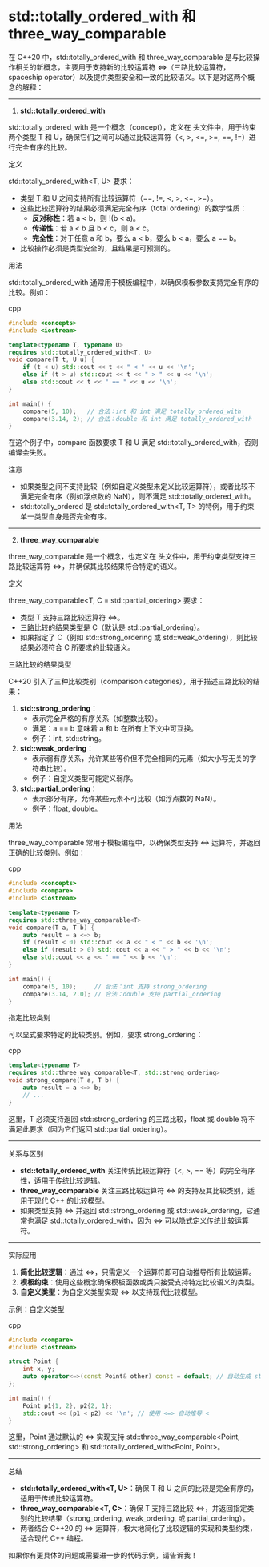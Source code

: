 # std::totally_ordered_with 和 three_way_comparable 

在 C++20 中，std::totally_ordered_with 和 three_way_comparable 是与比较操作相关的新概念，主要用于支持新的比较运算符 <=>（三路比较运算符，spaceship operator）以及提供类型安全和一致的比较语义。以下是对这两个概念的解释：

------

1. **std::totally_ordered_with**

std::totally_ordered_with 是一个概念（concept），定义在 <concepts> 头文件中，用于约束两个类型 T 和 U，确保它们之间可以通过比较运算符（<, >, <=, >=, ==, !=）进行完全有序的比较。

定义

std::totally_ordered_with<T, U> 要求：

- 类型 T 和 U 之间支持所有比较运算符（==, !=, <, >, <=, >=）。
- 这些比较运算符的结果必须满足完全有序（total ordering）的数学性质：
  - **反对称性**：若 a < b，则 !(b < a)。
  - **传递性**：若 a < b 且 b < c，则 a < c。
  - **完全性**：对于任意 a 和 b，要么 a < b，要么 b < a，要么 a == b。
- 比较操作必须是类型安全的，且结果是可预测的。

用法

std::totally_ordered_with 通常用于模板编程中，以确保模板参数支持完全有序的比较。例如：

cpp

```cpp
#include <concepts>
#include <iostream>

template<typename T, typename U>
requires std::totally_ordered_with<T, U>
void compare(T t, U u) {
    if (t < u) std::cout << t << " < " << u << '\n';
    else if (t > u) std::cout << t << " > " << u << '\n';
    else std::cout << t << " == " << u << '\n';
}

int main() {
    compare(5, 10);   // 合法：int 和 int 满足 totally_ordered_with
    compare(3.14, 2); // 合法：double 和 int 满足 totally_ordered_with
}
```

在这个例子中，compare 函数要求 T 和 U 满足 std::totally_ordered_with，否则编译会失败。

注意

- 如果类型之间不支持比较（例如自定义类型未定义比较运算符），或者比较不满足完全有序（例如浮点数的 NaN），则不满足 std::totally_ordered_with。
- std::totally_ordered 是 std::totally_ordered_with<T, T> 的特例，用于约束单一类型自身是否完全有序。

------

2. **three_way_comparable**

three_way_comparable 是一个概念，也定义在 <concepts> 头文件中，用于约束类型支持三路比较运算符 <=>，并确保其比较结果符合特定的语义。

定义

three_way_comparable<T, C = std::partial_ordering> 要求：

- 类型 T 支持三路比较运算符 <=>。
- 三路比较的结果类型是 C（默认是 std::partial_ordering）。
- 如果指定了 C（例如 std::strong_ordering 或 std::weak_ordering），则比较结果必须符合 C 所要求的比较语义。

三路比较的结果类型

C++20 引入了三种比较类别（comparison categories），用于描述三路比较的结果：

1. **std::strong_ordering**：
   - 表示完全严格的有序关系（如整数比较）。
   - 满足：a == b 意味着 a 和 b 在所有上下文中可互换。
   - 例子：int, std::string。
2. **std::weak_ordering**：
   - 表示弱有序关系，允许某些等价但不完全相同的元素（如大小写无关的字符串比较）。
   - 例子：自定义类型可能定义弱序。
3. **std::partial_ordering**：
   - 表示部分有序，允许某些元素不可比较（如浮点数的 NaN）。
   - 例子：float, double。

用法

three_way_comparable 常用于模板编程中，以确保类型支持 <=> 运算符，并返回正确的比较类别。例如：

cpp

```cpp
#include <concepts>
#include <compare>
#include <iostream>

template<typename T>
requires std::three_way_comparable<T>
void compare(T a, T b) {
    auto result = a <=> b;
    if (result < 0) std::cout << a << " < " << b << '\n';
    else if (result > 0) std::cout << a << " > " << b << '\n';
    else std::cout << a << " == " << b << '\n';
}

int main() {
    compare(5, 10);     // 合法：int 支持 strong_ordering
    compare(3.14, 2.0); // 合法：double 支持 partial_ordering
}
```

指定比较类别

可以显式要求特定的比较类别。例如，要求 strong_ordering：

cpp

```cpp
template<typename T>
requires std::three_way_comparable<T, std::strong_ordering>
void strong_compare(T a, T b) {
    auto result = a <=> b;
    // ...
}
```

这里，T 必须支持返回 std::strong_ordering 的三路比较，float 或 double 将不满足此要求（因为它们返回 std::partial_ordering）。

------

关系与区别

- **std::totally_ordered_with** 关注传统比较运算符（<, >, == 等）的完全有序性，适用于传统比较逻辑。
- **three_way_comparable** 关注三路比较运算符 <=> 的支持及其比较类别，适用于现代 C++ 的比较模型。
- 如果类型支持 <=> 并返回 std::strong_ordering 或 std::weak_ordering，它通常也满足 std::totally_ordered_with，因为 <=> 可以隐式定义传统比较运算符。

------

实际应用

1. **简化比较逻辑**：通过 <=>，只需定义一个运算符即可自动推导所有比较运算。
2. **模板约束**：使用这些概念确保模板函数或类只接受支持特定比较语义的类型。
3. **自定义类型**：为自定义类型实现 <=> 以支持现代比较模型。

示例：自定义类型

cpp

```cpp
#include <compare>
#include <iostream>

struct Point {
    int x, y;
    auto operator<=>(const Point& other) const = default; // 自动生成 strong_ordering
};

int main() {
    Point p1{1, 2}, p2{2, 1};
    std::cout << (p1 < p2) << '\n'; // 使用 <=> 自动推导 <
}
```

这里，Point 通过默认的 <=> 实现支持 std::three_way_comparable<Point, std::strong_ordering> 和 std::totally_ordered_with<Point, Point>。

------

总结

- **std::totally_ordered_with<T, U>**：确保 T 和 U 之间的比较是完全有序的，适用于传统比较运算符。
- **three_way_comparable<T, C>**：确保 T 支持三路比较 <=>，并返回指定类别的比较结果（strong_ordering, weak_ordering, 或 partial_ordering）。
- 两者结合 C++20 的 <=> 运算符，极大地简化了比较逻辑的实现和类型约束，适合现代 C++ 编程。

如果你有更具体的问题或需要进一步的代码示例，请告诉我！
